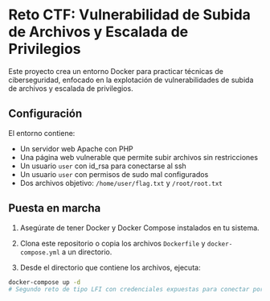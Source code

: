 # Reto CTF: Vulnerabilidad de Subida de Archivos y Escalada de Privilegios

Este proyecto crea un entorno Docker para practicar técnicas de ciberseguridad, enfocado en la explotación de vulnerabilidades de subida de archivos y escalada de privilegios.

## Configuración

El entorno contiene:
- Un servidor web Apache con PHP
- Una página web vulnerable que permite subir archivos sin restricciones
- Un usuario `user` con id_rsa para conectarse al ssh
- Un usuario `user` con permisos de sudo mal configurados
- Dos archivos objetivo: `/home/user/flag.txt` y `/root/root.txt`

## Puesta en marcha

1. Asegúrate de tener Docker y Docker Compose instalados en tu sistema.

2. Clona este repositorio o copia los archivos `Dockerfile` y `docker-compose.yml` a un directorio.

3. Desde el directorio que contiene los archivos, ejecuta:

```bash
docker-compose up -d
# Segundo reto de tipo LFI con credenciales expuestas para conectar por SSH y escalar privilegios

